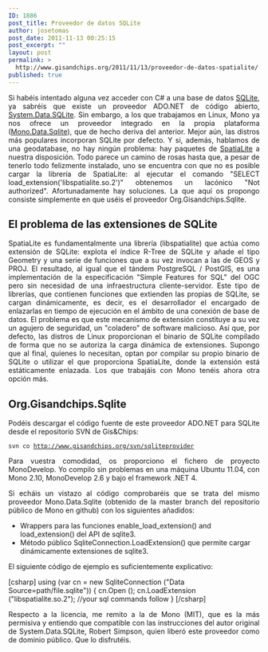 ```yaml
---
ID: 1886
post_title: Proveedor de datos SQLite
author: josetomas
post_date: 2011-11-13 00:25:15
post_excerpt: ""
layout: post
permalink: >
  http://www.gisandchips.org/2011/11/13/proveedor-de-datos-spatialite/
published: true
---
```

<p align="justify">Si habéis intentado alguna vez acceder con C# a una base de datos <a href="http://www.sqlite.org/">SQLite</a>, ya sabréis que existe un proveedor ADO.NET de código abierto, <a href="http://system.data.sqlite.org">System.Data.SQLite</a>. Sin embargo, a los que trabajamos en Linux, Mono ya nos ofrece un proveedor integrado en la propia plataforma (<a href="http://www.mono-project.com/SQLite">Mono.Data.Sqlite</a>), que de hecho deriva del anterior. Mejor aún, las distros más populares incorporan SQLite por defecto. Y si, además, hablamos de una geodatabase, no hay ningún problema: hay paquetes de <a href="http://www.gaia-gis.it/spatialite/">SpatiaLite</a> a nuestra disposición. Todo parece un camino de rosas hasta que, a pesar de tenerlo todo felizmente instalado, uno se encuentra con que no es posible cargar la librería de SpatiaLite: al ejecutar el comando "SELECT load_extension('libspatialite.so.2')" obtenemos un lacónico "Not authorized". Afortunadamente hay soluciones. La que aquí os propongo consiste simplemente en que uséis el proveedor Org.Gisandchips.Sqlite.</p><!--more-->

<h2>El problema de las extensiones de SQLite</h2>

<p align="justify">SpatiaLite es fundamentalmente una librería (libspatialite) que actúa como extensión de SQLite: explota el índice R-Tree de SQLite y añade el tipo Geometry y una serie de funciones que a su vez invocan a las de GEOS y PROJ. El resultado, al igual que el tándem PostgreSQL / PostGIS, es una implementación de la especificación "Simple Features for SQL" del OGC pero sin necesidad de una infraestructura cliente-servidor. Este tipo de librerías, que contienen funciones que extienden las propias de SQLite, se cargan dinámicamente, es decir, es el desarrollador el encargado de enlazarlas en tiempo de ejecución en el ámbito de una conexión de base de datos. El problema es que este mecanismo de extensión constituye a su vez un agujero de seguridad, un "coladero" de software malicioso. Así que, por defecto, las distros de Linux proporcionan el binario de SQLite compilado de forma que no se autoriza la carga dinámica de extensiones. Supongo que al final, quienes lo necesitan, optan por compilar su propio binario de SQLite o utilizar el que proporciona SpatiaLite, donde la extensión está estáticamente enlazada. Los que trabajáis con Mono tenéis ahora otra opción más.</p>

<h2>Org.Gisandchips.Sqlite</h2>

<p align="justify">Podéis descargar el código fuente de este proveedor ADO.NET para SQLite desde el repositorio SVN de Gis&amp;Chips:</p>

<code>svn co http://www.gisandchips.org/svn/sqliteprovider</code>

<p align="justify">Para vuestra comodidad, os proporciono el fichero de proyecto MonoDevelop. Yo compilo sin problemas en una máquina Ubuntu 11.04, con Mono 2.10, MonoDevelop 2.6 y bajo el framework .NET 4.</p>
<p align="justify">Si echáis un vistazo al código comprobaréis que se trata del mismo proveedor Mono.Data.Sqlite (obtenido de la master branch del repositorio público de Mono en github) con los siguientes añadidos:</p>
<ul>
	<li>Wrappers para las funciones enable_load_extension() and load_extension() del API de sqlite3.</li>
	<li>Método público SqliteConnection.LoadExtension() que permite cargar dinámicamente extensiones de sqlite3.</li>
</ul>

<p align="justify">El siguiente código de ejemplo es suficientemente explicativo:</p>
[csharp]
using (var cn = new SqliteConnection (&quot;Data Source=path/file.sqlite&quot;)) {
  cn.Open ();
  cn.LoadExtension (&quot;libspatialite.so.2&quot;);
  //your sql commands follow
}
[/csharp]

<p align="justify">Respecto a la licencia, me remito a la de Mono (MIT), que es la más permisiva y entiendo que compatible con las instrucciones del autor original de System.Data.SQLite, Robert Simpson, quien liberó este proveedor como de dominio público. Que lo disfrutéis.</p>